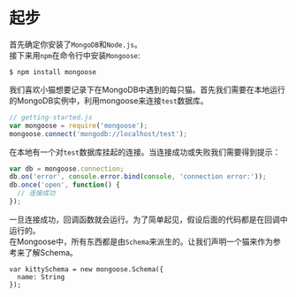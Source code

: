 # 起步

首先确定你安装了`MongoDB`和`Node.js`。  
接下来用`npm`在命令行中安装`Mongoose`:
```
$ npm install mongoose
```
我们喜欢小猫想要记录下在MongoDB中遇到的每只猫。首先我们需要在本地运行的MongoDB实例中，利用mongoose来连接`test`数据库。  

```js
// getting-started.js
var mongoose = require('mongoose');
mongoose.connect('mongodb://localhost/test');
```

在本地有一个对`test`数据库挂起的连接。当连接成功或失败我们需要得到提示：

```js
var db = mongoose.connection;
db.on('error', console.error.bind(console, 'connection error:'));
db.once('open', function() {
  // 连接成功
});
```

一旦连接成功，回调函数就会运行。为了简单起见，假设后面的代码都是在回调中运行的。  
在Mongoose中，所有东西都是由`Schema`来派生的。让我们声明一个猫来作为参考来了解Schema。

```
var kittySchema = new mongoose.Schema({
  name: String
});
```